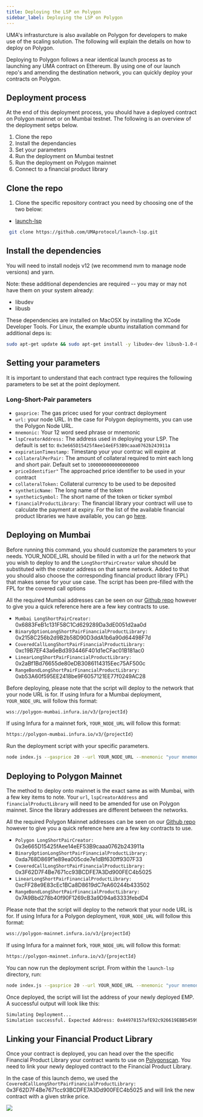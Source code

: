 ```yaml
---
title: Deploying the LSP on Polygon
sidebar_label: Deploying the LSP on Polygon
---
```

UMA's infrasturcture is also available on Polygon for developers to make use of the scaling solution. The following will explain the details on how to deploy on Polygon. 

Deploying to Polygon follows a near identical launch process as to launching any UMA contract on Ethereum. By using one of our launch repo's and amending the destination network, you can quickly deploy your contracts on Polygon.

## Deployment process

At the end of this deployment process, you should have a deployed contract on Polygon mainnet or on Mumbai testnet. The following is an overview of the deployment setps below.

1. Clone the repo
2. Install the dependancies
3. Set your parameters
5. Run the deployment on Mumbai testnet
6. Run the deployment on Polygon mainnet  
7. Connect to a financial product library  

## Clone the repo

1. Clone the specific repository contract you need by choosing one of the two below:

 - [launch-lsp](https://github.com/UMAprotocol/launch-lsp)
```bash
 git clone https://github.com/UMAprotocol/launch-lsp.git
```
## Install the dependencies

You will need to install nodejs v12 (we recommend nvm to manage node versions) and yarn.

Note: these additional dependencies are required -- you may or may not have them on your system already:

- libudev
- libusb

These dependencies are installed on MacOSX by installing the XCode Developer Tools. For Linux, the example ubuntu installation command for additional deps is:

```bash
sudo apt-get update && sudo apt-get install -y libudev-dev libusb-1.0-0-dev
```
## Setting your parameters

It is important to understand that each contract type requires the following parameters to be set at the point deployment. 

### Long-Short-Pair parameters

- `gasprice:` The gas pricec used for your contract deployment  
- `url:` your node URL. In the case for Polygon deployments, you can use the Polygon Node URL.
- `mnemonic:` Your 12 word seed phrase or mnemonic 
- `lspCreatorAddress:` The address used in deploying your LSP. The default is set to: `0x3e665D15425fAee14eEF53B9caaa0762b243911a`
- `expirationTimestamp:` Timestanp your your contrac will expire at 
- `collateralPerPair:` The amount of collateral required to mint each long and short pair. Default set to `1000000000000000000` 
- `priceIdentifier"` The approached price identifier to be used in your contract 
- `collateralToken:` Collateral currency to be used to be deposited 
- `syntheticName:` The long name of the token
- `syntheticSymbol:` The short name of the token or ticker symbol
- `financialProductLibrary:` The financial library your contract will use to calculate the payment at expiry. For the list of the available financial product libraries we have available, you can go [here](https://github.com/UMAprotocol/protocol/tree/master/packages/core/contracts/financial-templates/common/financial-product-libraries/long-short-pair-libraries).

## Deploying on Mumbai

Before running this command, you should customize the parameters to your needs. YOUR_NODE_URL should be filled in with a url for the network that you wish to deploy to and the `LongShortPairCreator` value should be substituted with the creator address on that same network. Added to that you should also choose the corresponding financial product library (FPL) that makes sense for your use case. The script has been pre-filled with the FPL for the covered call options

All the required Mumbai addresses can be seen on our [Github repo](https://github.com/UMAprotocol/protocol/blob/master/packages/core/networks/80001.json) however to give you a quick reference here are a few key contracts to use. 

- `Mumbai LongShortPairCreator:` 0x6883FeB1c131F58C1Cd629289Da3dE0051d2aa0d
- `BinaryOptionLongShortPairFinancialProductLibrary:` 0x2158C256b2d9B2b58D90D3ddA1b6a90d64498F7d
- `CoveredCallLongShortPairFinancialProductLibrary:` 0xc19B7EF43a6eBd393446F401d1eCFac01B181ac0
- `LinearLongShortPairFinancialProductLibrary:` 0x2aBf1Bd76655de80eDB3086114315Eec75AF500c
- `RangeBondLongShortPairFinancialProductLibrary:` 0xb53A60f595EE2418be9F6057121EE77f0249AC28

Before deploying, please note that the script will deploy to the network that your node URL is for. If using Infura for a Mumbai deployment, `YOUR_NODE_URL` will follow this format:


```bash
wss://polygon-mumbai.infura.io/v3/{projectId}
```

If using Infura for a mainnet fork, `YOUR_NODE_URL` will follow this format:

```bash
https://polygon-mumbai.infura.io/v3/{projectId}
```

Run the deployment script with your specific parameters.
```bash
node index.js --gasprice 20 --url YOUR_NODE_URL --mnemonic "your mnemonic (12 word seed phrase)" --lspCreatorAddress 0x6883FeB1c131F58C1Cd629289Da3dE0051d2aa0d --expirationTimestamp 1643678287 --collateralPerPair 1000000000000000000 --priceIdentifier ETHUSD --collateralToken 0xd0a1e359811322d97991e03f863a0c30c2cf029c --syntheticName "ETH 9000 USD Call [December 2021]" --syntheticSymbol ETHc9000-1221 --financialProductLibrary 0xc19B7EF43a6eBd393446F401d1eCFac01B181ac0
```
## Deploying to Polygon Mainnet

The method to deploy onto mainnet is the exact same as with Mumbai, with a few key items to note. Your `url`, `lspCreatorAddress` and `financialProductLibrary` will need to be amended for use on Polygon mainnet. Since the library addresses are different between the networks. 

All the required Polygon Mainnet addresses can be seen on our [Github repo](https://github.com/UMAprotocol/protocol/blob/master/packages/core/networks/137.json) however to give you a quick reference here are a few key contracts to use. 

- `Polygon LongShortPairCreator:` 0x3e665D15425fAee14eEF53B9caaa0762b243911a
- `BinaryOptionLongShortPairFinancialProductLibrary:` 0xda768D869f1e89ea005cde7e1dBf630ff9307F33
- `CoveredCallLongShortPairFinancialProductLibrary:` 0x3F62D7F4Be7671cc93BCDFE7A3Dd900FEC4b5025
- `LinearLongShortPairFinancialProductLibrary:` 0xcFF28e9E83cEc1BCa8D8619dC7eA60244b433502
- `RangeBondLongShortPairFinancialProductLibrary:` 0x7A9Bbd278b40f90F1269cB3a9D94a63333febdD4

Please note that the script will deploy to the network that your node URL is for. If using Infura for a Polygon deployment, `YOUR_NODE_URL` will follow this format:


```bash
wss://polygon-mainnet.infura.io/v3/{projectId}
```

If using Infura for a mainnet fork, `YOUR_NODE_URL` will follow this format:

```bash
https://polygon-mainnet.infura.io/v3/{projectId}
```

You can now run the deployment script. From within the `launch-lsp` directory, run:
```bash
node index.js --gasprice 20 --url YOUR_NODE_URL --mnemonic "your mnemonic (12 word seed phrase)" --lspCreatorAddress 0x3e665D15425fAee14eEF53B9caaa0762b243911a --expirationTimestamp 1643678287 --collateralPerPair 1000000000000000000 --priceIdentifier ETHUSD --collateralToken 0xd0a1e359811322d97991e03f863a0c30c2cf029c --syntheticName "ETH 9000 USD Call [December 2021]" --syntheticSymbol ETHc9000-1221 --financialProductLibrary 0x3F62D7F4Be7671cc93BCDFE7A3Dd900FEC4b5025
```
Once deployed, the script will list the address of your newly deployed EMP. A successful output will look like this:

```bash
Simulating Deployment...
Simulation successful. Expected Address: 0x44978157afE92c926619EBB54599bbc483eBe871
``` 
## Linking your Financial Product Library

Once your contract is deployed, you can head over the the specific Financial Product Library your contract wants to use on [Polygonscan](https://polygonscan.com/). You need to link your newly deployed contract to the Financial Product Library. 

In the case of this launch demo, we used the `CoveredCallLongShortPairFinancialProductLibrary:` 0x3F62D7F4Be7671cc93BCDFE7A3Dd900FEC4b5025 and will link the new contract with a given strike price. 

![](/img/PolygonFPL.png)